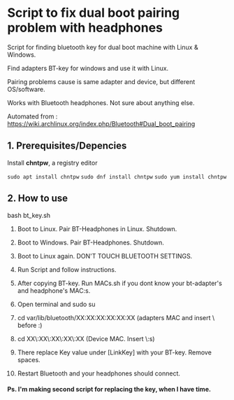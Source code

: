 # Script to fix dual boot pairing problem with headphones

Script for finding bluetooth key for dual boot machine with Linux & Windows.

Find adapters BT-key for windows and use it with Linux.

Pairing problems cause is same adapter and device, but different OS/software.

Works with Bluetooth headphones. Not sure about anything else.

Automated from : https://wiki.archlinux.org/index.php/Bluetooth#Dual_boot_pairing

## 1. Prerequisites/Depencies

Install **chntpw**, a registry editor

`sudo apt install chntpw`
`sudo dnf install chntpw`
`sudo yum install chntpw`

## 2. How to use

bash bt_key.sh

1. Boot to Linux. Pair BT-Headphones in Linux. Shutdown.

2. Boot to Windows. Pair BT-Headphones. Shutdown.

3. Boot to Linux again. DON'T TOUCH BLUETOOTH SETTINGS.

4. Run Script and follow instructions.

5. After copying BT-key. Run MACs.sh if you dont know your bt-adapter's and headphone's MAC:s.

6. Open terminal and sudo su

7. cd var/lib/bluetooth/XX\:XX\:XX\:XX\:XX\:XX (adapters MAC and insert \ before :)

8. cd XX\\:XX\\:XX\\:XX\\:XX (Device MAC. Insert \\:s)

9. There replace Key value under [LinkKey] with your BT-key. Remove spaces.

10. Restart Bluetooth and your headphones should connect.

#### Ps. I'm making second script for replacing the key, when I have time.
